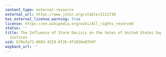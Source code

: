 ```yaml
---
content_type: external-resource
external_url: https://www.jstor.org/stable/2111738
has_external_license_warning: true
license: https://en.wikipedia.org/wiki/All_rights_reserved
status: ''
title: The Influence of Stare Decisis on the Votes of United States Supreme Court
  Justices
uid: b70e3a71-0683-4229-8f2b-4f1056e87b97
wayback_url: ''
---
```

